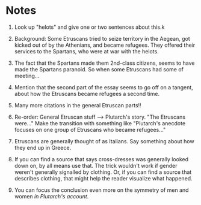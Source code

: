 # Notes

1. Look up "helots" and give one or two sentences about this.k

1. Background: Some Etruscans tried to seize territory in the Aegean, got kicked out of by the Athenians, and became refugees. They offered their services to the Spartans, who were at war with the helots.

1. The fact that the Spartans made them 2nd-class citizens, seems to have made the Spartans paranoid. So when some Etruscans had some of meeting…

1. Mention that the second part of the essay seems to go off on a tangent, about how the Etruscans became refugees a second time.

1. Many more citations in the general Etruscan parts!!

1. Re-order: General Etruscan stuff --> Plutarch's story. "The Etruscans were…" Make the transition with something like "Plutarch's anecdote focuses on one group of Etruscans who became refugees…"

1. Etruscans are generally  thought of as Italians. Say something about how they end up in Greece.

1. If you can find a source that says cross-dresses was generally looked down on, by all means use that. The trick wouldn't work if gender weren't generally signalled by clothing. Or, if you can find a source that describes clothing, that might help the reader visualize what happened.

1. You can focus the conclusion even more on the symmetry of men and women _in Plutarch's account_.
